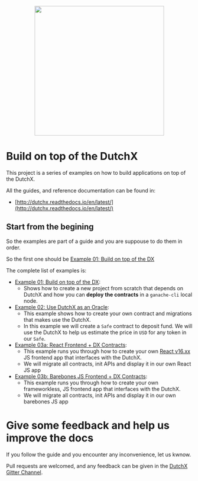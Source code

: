 <p align="center">
  <img width="350px" src="http://dutchx.readthedocs.io/en/latest/_static/DutchX-logo_blue.svg" />
</p>

# Build on top of the DutchX
This project is a series of examples on how to build applications on top of the
DutchX.

All the guides, and reference documentation can be found in:
* [http://dutchx.readthedocs.io/en/latest/](http://dutchx.readthedocs.io/en/latest/)

## Start from the begining
So the examples are part of a guide and you are suppouse to do them in order.

So the first one should be [Example 01: Build on top of the DX](https://github.com/gnosis/dx-examples-dev/tree/master/01_build-of-top-of-dx)

The complete list of examples is:
* [Example 01: Build on top of the DX](https://github.com/gnosis/dx-examples-dev/tree/master/01_build-of-top-of-dx):
  * Shows how to create a new project from scratch that depends on DutchX and 
    how you can **deploy the contracts** in a `ganache-cli` local node.
* [Example 02: Use DutchX as an Oracle](https://github.com/gnosis/dx-examples-dev/tree/master/02_use-dx-as-an-oracle): 
  * This example shows how to create your own contract and migrations that makes 
    use the DutchX.
  * In this example we will create a `Safe` contract to deposit fund. We will
    use the DutchX to help us estimate the price in `USD` for any token in our `Safe`.
* [Example 03a: React Frontend + DX Contracts](https://github.com/gnosis/dx-examples-dev/tree/master/03_add-frontend-react): 
  * This example runs you through how to create your own [React v16.xx](https://reactjs.org/blog/2017/09/26/react-v16.0.html) JS frontend app that interfaces with the DutchX.
  * We will migrate all contracts, init APIs and display it in our own React JS app
* [Example 03b: Barebones JS Frontend + DX Contracts](https://github.com/gnosis/dx-examples-dev/tree/master/03b_frontent_no_framework): 
  * This example runs you through how to create your own frameworkless, JS frontend app that interfaces with the DutchX.
  * We will migrate all contracts, init APIs and display it in our own barebones JS app 

# Give some feedback and help us improve the docs
If you follow the guide and you encounter any inconvenience, let us kwnow.

Pull requests are welcomed, and any feedback can be given in the 
[DutchX Gitter Channel](https://gitter.im/gnosis/DutchX).
